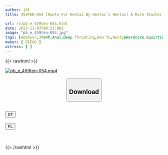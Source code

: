 ```yaml
---
author: j91
title: 459TEN-054 [Howto For Hentai By Hentai’s Hentai] A Rare Teacher And The Best Sex Beast In The AV World Sends This To All The Men In The World. Whether You’re An Advanced Player Who’s Tired Of Normal Play Or You’re A Virgin Who Hasn’t Met A Woman Yet, Watching This Will Definitely Take Your Sex To The Next Level! ! The Ultimate And One-Of-A-Kind Howto AV That Will Make You Fall In Love With It! !

url: /v/pb_e_459ten-054.html
date: 2023-11-03T00:21:00Z
image: "pb_e_459ten-054.jpg"
tags: [Amateur,3P&4P,Anal,Deep Throating,How To,Nasty&Hardcore,Squirting ]
maker: [ DIEGO ]
actress: [ ]
---
```



{{< rawhtml >}}

<div class="video" data-videoid="278jkgl3O6sZLyb">
    <a href="javascript:;">
        <img src="https://my.j91.asia/v/pb_e_459ten-054.jpg" width="WIDTH" height="HEIGHT" alt="pb_e_459ten-054.mp4" loading="lazy">
    </a>
</div>

<script type="text/javascript" src="https://j91.asia/asset/on-demand-st.js"></script>

<br>
  <link rel="stylesheet" href="https://j91.asia/asset/bs5.css">
  
  <center>
  <button class="btn btn-primary" type="button" data-bs-toggle="collapse" data-bs-target=".multi-collapse" aria-expanded="false" aria-controls="multiCollapseExample1 multiCollapseExample2"><h2>Download</h2></button></center>
</p>
<div class="row">
  <div class="col">
    <div class="collapse multi-collapse" id="multiCollapseExample1">
      <div class="card card-body">
	      	      <br>
<div class="buttons">  
<a href="https://streamtape.to/v/278jkgl3O6sZLyb" target="_blank"><button class="btn-hover color-3"><i class="fa fa-download"></i> ST</button></a></div>
    </div>
  </div>
</div>
  <div class="col">
    <div class="collapse multi-collapse" id="multiCollapseExample2">
      <div class="card card-body">
	      <br>
<div class="buttons">
    <a href="https://filelions.online/f/ae8ornegiq05" target="_blank"><button class="btn-hover color-9"><i class="fa fa-download"></i> FL</button></a></div>
<br><br>
      </div>
    </div>
  </div>
</div>

{{< /rawhtml >}}

